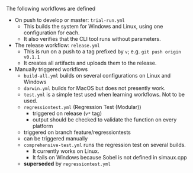 The following workflows are defined

+ On push to develop or master: `trial-run.yml`
    + This builds the system for Windows and Linux, using one configuration for each.
    + It also verifies that the CLI tool runs without parameters.
+ The release workflow: `release.yml`
    + This is run on a push to a tag prefixed by `v`; e.g. `git push origin v0.1.1`
    + It creates all artifacts and uploads them to the release.
+ Manually triggered workflows 
    + `build-all.yml` builds on several configurations on Linux and Windows
    + `darwin.yml` builds for MacOS but does not presently work.
    + `test.yml` is a simple test used when learning workflows.  Not to be used.
    + `regressiontest.yml` (Regression Test (Modular))
        + triggered on release (`v*` tag)
	    + output should be checked to validate the function on every platform
	+ triggered on branch feature/regressiontests
	+ can be triggered manually
    + `comprehensive-test.yml` runs the regression test on several builds.
        + It currently works on Linux.
        + It fails on Windows because Sobel is not defined in simaux.cpp
	+ **superseded** by `regressiontest.yml`
